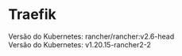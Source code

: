 # Traefik

Versão do Kubernetes: rancher/rancher:v2.6-head <br>
Versão do Kubernetes: v1.20.15-rancher2-2
